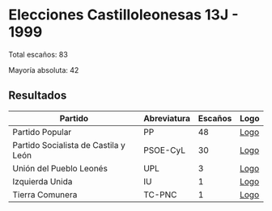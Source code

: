 # Elecciones Castilloleonesas 13J - 1999

Total escaños: 83

Mayoría absoluta: 42

## Resultados

| Partido | Abreviatura | Escaños | Logo |
| - | - | - | - |
| Partido Popular | PP | 48 | [Logo](https://github.com/playzzz/Pactos/blob/master/Logos/PP.jpg?raw=true)
| Partido Socialista de Castila y León | PSOE-CyL | 30 | [Logo](https://github.com/playzzz/Pactos/blob/master/Logos/PSOE.jpg?raw=true)
| Unión del Pueblo Leonés | UPL | 3 | [Logo](https://github.com/playzzz/Pactos/blob/master/Logos/UPL.jpg?raw=true)
| Izquierda Unida | IU | 1 | [Logo](https://github.com/playzzz/Pactos/blob/master/Logos/IU.jpg?raw=true)
| Tierra Comunera | TC-PNC | 1 | [Logo](https://github.com/playzzz/Pactos/blob/master/Logos/TC-PNC.jpg?raw=true)
